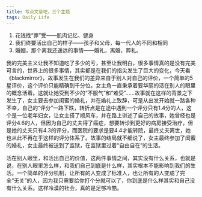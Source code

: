 ```yaml
---
title: 写点文章吧，三个主题
tags: Daily Life
---
```

1. 花钱找“罪”受——肌肉记忆、健身
2. 我们终要活出自己的样子——孩子和父母，每一代人的不同和相同
3. 婚姻，那个离我还遥远的事情——婚礼，离婚，葬礼。



我的完美主义让我不知道吃了多少的亏，甚至让我明白，很多事情真的是没有完美可言的，世界上的很多事情，其实都是在我们的指尖发生了巨大的变化，今天看《blackmirror》，故事发生在我们的差异来自于别人对自己的评价，一个简单的5星评价，这个评价只能精确到千分位。女主角一直秉承着要华丽的活在别人的眼里的概念活着。这就让她受到不少的“不服气”和“难受”……故事就在这样的背景之下发生了，女主要去参加闺蜜的婚礼，并在婚礼上致辞，可是从出发开始就一路各种不幸，自己的“评分”一路下跌，转折点是在途中遇到一个评分只有1.4分的人，这个是一位老年妇女，让女主搭了顺风车，并在路上讲述了自己的故事，她曾经也是评分4.6的人，但因为自己的丈夫得了癌症，想要转诊到更好的病房接受治疗，但是她的丈夫只有4.3的评分，而医院的要求是要4.4才能转院，最终丈夫离世，她也从此不再在乎这样的评分体系了。故事的结局就不细说了，女主最终参加了闺蜜的婚礼，女主最终被送到了监狱，在监狱里过着“自由自在”的生活。



活在别人眼里，和活出自己的价值，这两件事情之间，其实没有什么关系，也就是说，在别人眼里怎么样，和我们自己到底是什么样，其实根本不能影响到我们的生活。一个简单的评分机制，让所有的人变成了标准人，也让所有的人变成了完全“无关”的人，因为我只需要给你打个分就可以了，你到底是什么样其实和自己没有什么关系。这样冷漠的社会，真的是足够冷酷。
